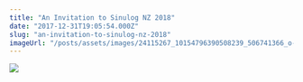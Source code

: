 ```yaml
---
title: "An Invitation to Sinulog NZ 2018"
date: "2017-12-31T19:05:54.000Z"
slug: "an-invitation-to-sinulog-nz-2018"
imageUrl: "/posts/assets/images/24115267_10154796390508239_506741366_o-753x1024.jpg"
---
```


![](https://i0.wp.com/santonino-nz.org/wp-content/uploads/2017/11/24115267_10154796390508239_506741366_o-753x1024.jpg?resize=753%2C1024)